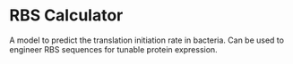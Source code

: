 # RBS Calculator

A model to predict the translation initiation rate in bacteria. Can be used to engineer RBS sequences for tunable protein expression.




